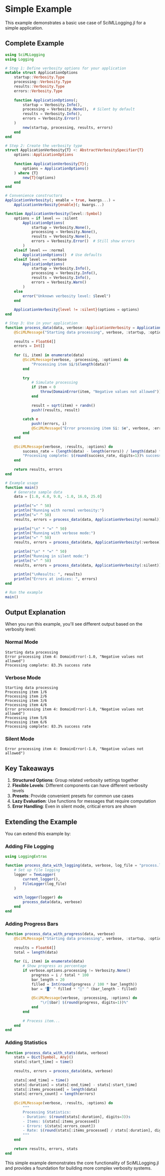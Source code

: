 # Simple Example

This example demonstrates a basic use case of SciMLLogging.jl for a simple application.

## Complete Example

```julia
using SciMLLogging
using Logging

# Step 1: Define verbosity options for your application
mutable struct ApplicationOptions
    startup::Verbosity.Type
    processing::Verbosity.Type
    results::Verbosity.Type
    errors::Verbosity.Type
    
    function ApplicationOptions(;
        startup = Verbosity.Info(),
        processing = Verbosity.None(),  # Silent by default
        results = Verbosity.Info(),
        errors = Verbosity.Error()
    )
        new(startup, processing, results, errors)
    end
end

# Step 2: Create the verbosity type
struct ApplicationVerbosity{T} <: AbstractVerbositySpecifier{T}
    options::ApplicationOptions
    
    function ApplicationVerbosity{T}(;
        options = ApplicationOptions()
    ) where {T}
        new{T}(options)
    end
end

# Convenience constructors
ApplicationVerbosity(; enable = true, kwargs...) = 
    ApplicationVerbosity{enable}(; kwargs...)

function ApplicationVerbosity(level::Symbol)
    options = if level == :silent
        ApplicationOptions(
            startup = Verbosity.None(),
            processing = Verbosity.None(),
            results = Verbosity.None(),
            errors = Verbosity.Error()  # Still show errors
        )
    elseif level == :normal
        ApplicationOptions()  # Use defaults
    elseif level == :verbose
        ApplicationOptions(
            startup = Verbosity.Info(),
            processing = Verbosity.Info(),
            results = Verbosity.Info(),
            errors = Verbosity.Warn()
        )
    else
        error("Unknown verbosity level: $level")
    end
    
    ApplicationVerbosity{level != :silent}(options = options)
end

# Step 3: Use in your application
function process_data(data, verbose::ApplicationVerbosity = ApplicationVerbosity(:normal))
    @SciMLMessage("Starting data processing", verbose, :startup, :options)
    
    results = Float64[]
    errors = Int[]
    
    for (i, item) in enumerate(data)
        @SciMLMessage(verbose, :processing, :options) do
            "Processing item $i/$(length(data))"
        end
        
        try
            # Simulate processing
            if item < 0
                throw(DomainError(item, "Negative values not allowed"))
            end
            
            result = sqrt(item) + randn()
            push!(results, result)
            
        catch e
            push!(errors, i)
            @SciMLMessage("Error processing item $i: $e", verbose, :errors, :options)
        end
    end
    
    @SciMLMessage(verbose, :results, :options) do
        success_rate = (length(data) - length(errors)) / length(data) * 100
        "Processing complete: $(round(success_rate, digits=1))% success rate"
    end
    
    return results, errors
end

# Example usage
function main()
    # Generate sample data
    data = [1.0, 4.0, 9.0, -1.0, 16.0, 25.0]
    
    println("=" ^ 50)
    println("Running with normal verbosity:")
    println("=" ^ 50)
    results, errors = process_data(data, ApplicationVerbosity(:normal))
    
    println("\n" * "=" ^ 50)
    println("Running with verbose mode:")
    println("=" ^ 50)
    results, errors = process_data(data, ApplicationVerbosity(:verbose))
    
    println("\n" * "=" ^ 50)
    println("Running in silent mode:")
    println("=" ^ 50)
    results, errors = process_data(data, ApplicationVerbosity(:silent))
    
    println("\nResults: ", results)
    println("Errors at indices: ", errors)
end

# Run the example
main()
```

## Output Explanation

When you run this example, you'll see different output based on the verbosity level:

### Normal Mode
```
Starting data processing
Error processing item 4: DomainError(-1.0, "Negative values not allowed")
Processing complete: 83.3% success rate
```

### Verbose Mode
```
Starting data processing
Processing item 1/6
Processing item 2/6
Processing item 3/6
Processing item 4/6
Error processing item 4: DomainError(-1.0, "Negative values not allowed")
Processing item 5/6
Processing item 6/6
Processing complete: 83.3% success rate
```

### Silent Mode
```
Error processing item 4: DomainError(-1.0, "Negative values not allowed")
```

## Key Takeaways

1. **Structured Options**: Group related verbosity settings together
2. **Flexible Levels**: Different components can have different verbosity levels
3. **Presets**: Provide convenient presets for common use cases
4. **Lazy Evaluation**: Use functions for messages that require computation
5. **Error Handling**: Even in silent mode, critical errors are shown

## Extending the Example

You can extend this example by:

### Adding File Logging

```julia
using LoggingExtras

function process_data_with_logging(data, verbose, log_file = "process.log")
    # Set up file logging
    logger = TeeLogger(
        current_logger(),
        FileLogger(log_file)
    )
    
    with_logger(logger) do
        process_data(data, verbose)
    end
end
```

### Adding Progress Bars

```julia
function process_data_with_progress(data, verbose)
    @SciMLMessage("Starting data processing", verbose, :startup, :options)
    
    results = Float64[]
    total = length(data)
    
    for (i, item) in enumerate(data)
        # Show progress as percentage
        if verbose.options.processing != Verbosity.None()
            progress = i / total * 100
            bar_length = 20
            filled = Int(round(progress / 100 * bar_length))
            bar = "█" ^ filled * "░" ^ (bar_length - filled)
            
            @SciMLMessage(verbose, :processing, :options) do
                "\r[$bar] $(round(progress, digits=1))%"
            end
        end
        
        # Process item...
    end
end
```

### Adding Statistics

```julia
function process_data_with_stats(data, verbose)
    stats = Dict{Symbol, Any}()
    stats[:start_time] = time()
    
    results, errors = process_data(data, verbose)
    
    stats[:end_time] = time()
    stats[:duration] = stats[:end_time] - stats[:start_time]
    stats[:items_processed] = length(data)
    stats[:errors_count] = length(errors)
    
    @SciMLMessage(verbose, :results, :options) do
        """
        Processing Statistics:
        - Duration: $(round(stats[:duration], digits=3))s
        - Items: $(stats[:items_processed])
        - Errors: $(stats[:errors_count])
        - Rate: $(round(stats[:items_processed] / stats[:duration], digits=1)) items/s
        """
    end
    
    return results, errors, stats
end
```

This simple example demonstrates the core functionality of SciMLLogging.jl and provides a foundation for building more complex verbosity systems.
